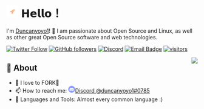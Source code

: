 # <a href="https://github.com/duncanyoyo1"><img src="https://raw.githubusercontent.com/duncanyoyo1/duncanyoyo1/main/assets/icon.svg" width="32px"></a> 𝗛𝗲𝗹𝗹𝗼！ 
I'm [Duncanyoyo1](https://github.com/duncanyoyo1)! 👋 I am passionate about Open Source and Linux, as well as other great Open Source software and web technologies.


[![Twitter Follow](https://img.shields.io/twitter/follow/duncanyoyo1?label=Follow%20on%20Twitter&style=plastic)](https://twitter.com/duncanyoyo1)
[![GitHub followers](https://img.shields.io/github/followers/duncanyoyo1?label=Follow%20on%20GitHub&style=plastic)](https://github.com/duncanyoyo1)
[![Discord](https://img.shields.io/discord/605830911807717378?label=Discord&style=plastic)](https://discord.gg/WWXkT6gryY)
[![Email Badge](https://img.shields.io/badge/-Email-c14438?style=plastic&logo=Gmail&logoColor=white&link=mailto:duncanyoyo1@gmail.com)](mailto:duncanyoyo1@gmail.com)
[![visitors](https://visitor-badge.laobi.icu/badge?page_id=duncanyoyo1)](https://visitor-badge.laobi.icu/)

<img align="right" src="https://github-readme-stats.vercel.app/api?username=duncanyoyo1&show_icons=true&hide_border=true&theme=tokyonight">

## 🧐 About

- 🙇 I love to FORK🍴
- 📫 How to reach me: <a href="https://discordapp.com/users/281308567695261707"><img src="https://raw.githubusercontent.com/duncanyoyo1/duncanyoyo1/master/assets/discord-round.svg" width="18px">Discord @duncanyoyo1#0785</a>
- 🌱 Languages and Tools: Almost every common language :)